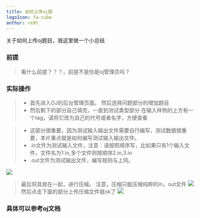 ```yaml
---
title: 如何上传oj题
logoIcon: fa-cube
anthor: re9t
---
```

关于如何上传oj题目，我这里做一个小总结
### 前提 ###
> 看什么前提？？？，前提不是你是oj管理员吗？
### 实际操作 ###
>+ 首先进入OJ的后台管理页面。
>然后选择问题部分的增加题目
>+ 然后剩下的部分自己填完，一直到测试类型部分
在输入样例的上方有一个tag，请将它改为自己的代号或者名字，方便查看

>+ 这部分很重要，因为测试输入输出文件需要自行编写，测试数据很重要，本片重点就是如何编写测试输入输出文件。
>+ .in文件为测试输入文件，注意：请按照顺序写，比如果只有1个输入文件，文件名为1.in,多个文件则按顺序2.in,3.in
>+ .out文件为测试输出文件，编写规则与上同。

![](https://i.loli.net/2019/04/24/5cc087341412d.png)
>最后将其放在一起，进行压缩。
注意，压缩只能压缩纯粹的in，out文件
![](https://i.loli.net/2019/04/25/5cc08834d908f.png)
>然后点击下面的部分上传压缩文件就ok了
![](https://i.loli.net/2019/04/24/5cc081e8ea9a6.png)

### 具体可以参考oj文档 ###
